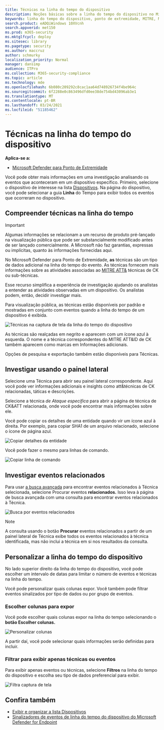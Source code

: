 ```yaml
---
title: Técnicas na linha do tempo do dispositivo
description: Noções básicas sobre a linha do tempo do dispositivo no Microsoft Defender para Ponto de Extremidade
keywords: linha do tempo do dispositivo, ponto de extremidade, MITRE, MITRE ATT&CK, técnicas, táticas
search.product: eADQiWindows 10XVcnh
search.appverid: met150
ms.prod: m365-security
ms.mktglfcycl: deploy
ms.sitesec: library
ms.pagetype: security
ms.author: maccruz
author: schmurky
localization_priority: Normal
manager: dansimp
audience: ITPro
ms.collection: M365-security-compliance
ms.topic: article
ms.technology: mde
ms.openlocfilehash: 6b080c209292c8cac1aa64d748926734f4be964c
ms.sourcegitcommit: 6f2288e0c863496dfd0ee38de754bd43096ab3e1
ms.translationtype: MT
ms.contentlocale: pt-BR
ms.lasthandoff: 03/24/2021
ms.locfileid: "51185462"
---
```

# <a name="techniques-in-the-device-timeline"></a>Técnicas na linha do tempo do dispositivo


**Aplica-se a:**
- [Microsoft Defender para Ponto de Extremidade](https://go.microsoft.com/fwlink/p/?linkid=2154037)


Você pode obter mais informações em uma investigação analisando os eventos que aconteceram em um dispositivo específico. Primeiro, selecione o dispositivo de interesse na lista [Dispositivos](machines-view-overview.md). Na página do dispositivo, você pode selecionar a guia **Linha** do Tempo para exibir todos os eventos que ocorreram no dispositivo.

## <a name="understand-techniques-in-the-timeline"></a>Compreender técnicas na linha do tempo

>[!IMPORTANT]
>Algumas informações se relacionam a um recurso de produto pré-lançado na visualização pública que pode ser substancialmente modificado antes de ser lançado comercialmente. A Microsoft não faz garantias, expressas ou implícitas, quanto às informações fornecidas aqui.

No Microsoft Defender para Ponto de Extremidade, **as** técnicas são um tipo de dados adicional na linha do tempo do evento. As técnicas fornecem mais informações sobre as atividades associadas ao [MITRE ATT&](https://attack.mitre.org/) técnicas de CK ou sub-técnicas. 

Esse recurso simplifica a experiência de investigação ajudando os analistas a entender as atividades observadas em um dispositivo. Os analistas podem, então, decidir investigar mais.

Para visualização pública, as técnicas estão disponíveis por padrão e mostradas em conjunto com eventos quando a linha do tempo de um dispositivo é exibida. 

![Técnicas na captura de tela da linha do tempo do dispositivo](images/device-timeline-2.png)

As técnicas são realçadas em negrito e aparecem com um ícone azul à esquerda. O nome e a técnica correspondentes do MITRE ATT&ID de CK também aparecem como marcas em Informações adicionais. 

Opções de pesquisa e exportação também estão disponíveis para Técnicas.

## <a name="investigate-using-the-side-pane"></a>Investigar usando o painel lateral

Selecione uma Técnica para abrir seu painel lateral correspondente. Aqui você pode ver informações adicionais e insights como att&técnicas de CK relacionadas, táticas e descrições. 

Selecione a técnica *de Ataque específica* para abrir a página de técnica de CK&ATT relacionada, onde você pode encontrar mais informações sobre ele.

Você pode copiar os detalhes de uma entidade quando vir um ícone azul à direita. Por exemplo, para copiar SHA1 de um arquivo relacionado, selecione o ícone de página azul.

![Copiar detalhes da entidade](images/techniques-side-pane-clickable.png)

Você pode fazer o mesmo para linhas de comando.

![Copiar linha de comando](images/techniques-side-pane-command.png)


## <a name="investigate-related-events"></a>Investigar eventos relacionados

Para usar [a busca avançada](advanced-hunting-overview.md) para encontrar eventos relacionados à Técnica selecionada, selecione Procurar eventos **relacionados.** Isso leva à página de busca avançada com uma consulta para encontrar eventos relacionados à Técnica.

![Busca por eventos relacionados](images/techniques-hunt-for-related-events.png)

>[!NOTE]
>A consulta usando o botão **Procurar** eventos relacionados a partir de um painel lateral de Técnica exibe todos os eventos relacionados à técnica identificada, mas não inclui a técnica em si nos resultados da consulta.


## <a name="customize-your-device-timeline"></a>Personalizar a linha do tempo do dispositivo

No lado superior direito da linha do tempo do dispositivo, você pode escolher um intervalo de datas para limitar o número de eventos e técnicas na linha do tempo. 

Você pode personalizar quais colunas expor. Você também pode filtrar eventos sinalizados por tipo de dados ou por grupo de eventos.

### <a name="choose-columns-to-expose"></a>Escolher colunas para expor
Você pode escolher quais colunas expor na linha do tempo selecionando o **botão Escolher colunas.**

![Personalizar colunas](images/filter-customize-columns.png)

A partir daí, você pode selecionar quais informações serão definidas para incluir.

### <a name="filter-to-view-techniques-or-events-only"></a>Filtrar para exibir apenas técnicas ou eventos

Para exibir apenas eventos ou técnicas, selecione **Filtros** na linha do tempo do dispositivo e escolha seu tipo de dados preferencial para exibir.

![Filtra captura de tela](images/device-timeline-filters.png)



## <a name="see-also"></a>Confira também
- [Exibir e organizar a lista Dispositivos](machines-view-overview.md)
- [Sinalizadores de eventos de linha do tempo do dispositivo do Microsoft Defender for Endpoint](device-timeline-event-flag.md) 


 
